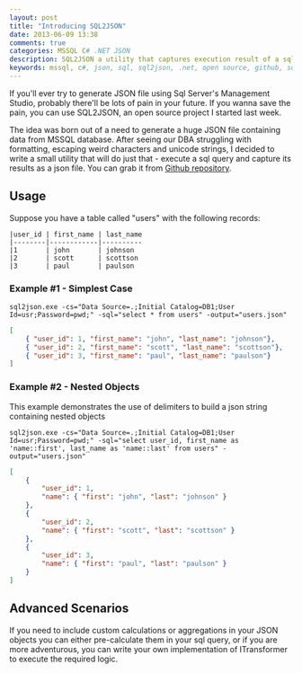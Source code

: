 ```yaml
---
layout: post
title: "Introducing SQL2JSON"
date: 2013-06-09 13:38
comments: true
categories: MSSQL C# .NET JSON
description: SQL2JSON a utility that captures execution result of a sql query to a json file
keywords: mssql, c#, json, sql, sql2json, .net, open source, github, sql to json, sql 2 json, convert
---
```


If you'll ever try to generate JSON file using Sql Server's Management Studio, probably there'll be lots of pain in your future. If you wanna save the pain, you can use SQL2JSON, an open source project I started last week.

The idea was born out of a need to generate a huge JSON file containing data from MSSQL database. After seeing our DBA struggling with formatting, escaping weird characters and unicode strings, I decided to write a small utility that will do just that - execute a sql query and capture its results as a json file.
You can grab it from [Github repository](https://github.com/vladikk/sql2json).

Usage
-----

Suppose you have a table called "users" with the following records:

```
|user_id | first_name | last_name
|--------|------------|----------
|1       | john       | johnson
|2       | scott      | scottson
|3       | paul       | paulson
```

<!-- more -->

### Example #1 - Simplest Case

```
sql2json.exe -cs="Data Source=.;Initial Catalog=DB1;User Id=usr;Password=pwd;" -sql="select * from users" -output="users.json"
```

``` json users.json
[
	{ "user_id": 1, "first_name": "john", "last_name": "johnson"},
	{ "user_id": 2, "first_name": "scott", "last_name": "scottson"},
	{ "user_id": 3, "first_name": "paul", "last_name": "paulson"}
]
```

### Example #2 - Nested Objects
This example demonstrates the use of delimiters to build a json string containing nested objects

```
sql2json.exe -cs="Data Source=.;Initial Catalog=DB1;User Id=usr;Password=pwd;" -sql="select user_id, first_name as 'name::first', last_name as 'name::last' from users" -output="users.json"
```

``` json users.json
[
	{
		"user_id": 1,
		"name": { "first": "john", "last": "johnson" }
	},
	{
		"user_id": 2,
		"name": { "first": "scott", "last": "scottson" }
	},
	{
		"user_id": 3,
		"name": { "first": "paul", "last": "paulson" }
	}
]
```

Advanced Scenarios
------------------

If you need to include custom calculations or aggregations in your JSON objects you can either pre-calculate them in your sql query, or if you are more adventurous, you can write your own implementation of ITransformer to execute the required logic.